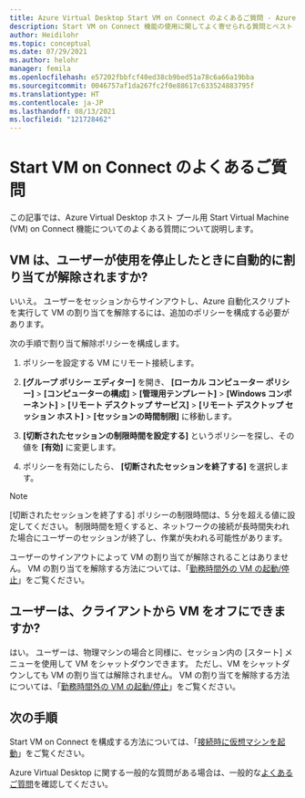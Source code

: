 ```yaml
---
title: Azure Virtual Desktop Start VM on Connect のよくあるご質問 - Azure
description: Start VM on Connect 機能の使用に関してよく寄せられる質問とベスト プラクティスです。
author: Heidilohr
ms.topic: conceptual
ms.date: 07/29/2021
ms.author: helohr
manager: femila
ms.openlocfilehash: e57202fbbfcf40ed38cb9bed51a78c6a66a19bba
ms.sourcegitcommit: 0046757af1da267fc2f0e88617c633524883795f
ms.translationtype: HT
ms.contentlocale: ja-JP
ms.lasthandoff: 08/13/2021
ms.locfileid: "121728462"
---
```

# <a name="start-vm-on-connect-faq"></a>Start VM on Connect のよくあるご質問

この記事では、Azure Virtual Desktop ホスト プール用 Start Virtual Machine (VM) on Connect 機能についてのよくある質問について説明します。

## <a name="are-vms-automatically-deallocated-when-a-user-stops-using-them"></a>VM は、ユーザーが使用を停止したときに自動的に割り当てが解除されますか?

いいえ。 ユーザーをセッションからサインアウトし、Azure 自動化スクリプトを実行して VM の割り当てを解除するには、追加のポリシーを構成する必要があります。

次の手順で割り当て解除ポリシーを構成します。

1. ポリシーを設定する VM にリモート接続します。

2. **[グループ ポリシー エディター]** を開き、 **[ローカル コンピューター ポリシー]**  >  **[コンピューターの構成]**  >  **[管理用テンプレート]**  >  **[Windows コンポーネント]**  >  **[リモート デスクトップ サービス]**  >  **[リモート デスクトップ セッション ホスト]**  >  **[セッションの時間制限]** に移動します。

3. **[切断されたセッションの制限時間を設定する]** というポリシーを探し、その値を **[有効]** に変更します。

4. ポリシーを有効にしたら、 **[切断されたセッションを終了する]** を選択します。

>[!NOTE]
>[切断されたセッションを終了する] ポリシーの制限時間は、5 分を超える値に設定してください。 制限時間を短くすると、ネットワークの接続が長時間失われた場合にユーザーのセッションが終了し、作業が失われる可能性があります。

ユーザーのサインアウトによって VM の割り当てが解除されることはありません。 VM の割り当てを解除する方法については、「[勤務時間外の VM の起動/停止](../automation/automation-solution-vm-management.md)」をご覧ください。

## <a name="can-users-turn-off-the-vm-from-their-clients"></a>ユーザーは、クライアントから VM をオフにできますか?

はい。 ユーザーは、物理マシンの場合と同様に、セッション内の [スタート] メニューを使用して VM をシャットダウンできます。 ただし、VM をシャットダウンしても VM の割り当ては解除されません。 VM の割り当てを解除する方法については、「[勤務時間外の VM の起動/停止](../automation/automation-solution-vm-management.md)」をご覧ください。

## <a name="next-steps"></a>次の手順

Start VM on Connect を構成する方法については、「[接続時に仮想マシンを起動](start-virtual-machine-connect.md)」をご覧ください。

Azure Virtual Desktop に関する一般的な質問がある場合は、一般的な[よくあるご質問](faq.yml)を確認してください。
